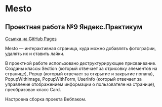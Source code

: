 # Mesto
## Проектная работа №9 Яндекс.Практикум  

[Ссылка на GitHub Pages](https://nikolskii.github.io/mesto/)

Mesto — интерактивная страница, куда можно добавлять фотографии, удалять их и ставить лайки.

В проектной работе использовано деструктурирующее присваивание. Созданы классы Section (который отвечает за отрисовку элементов на странице), Popup (который отвечает за открытие и закрытие попапа), PopupWithImage, PopupWithForm, UserInfo (который отвечает за управление отображением информации о пользователе на странице), преобразован класс Card.

Настроена сборка проекта Вебпаком.